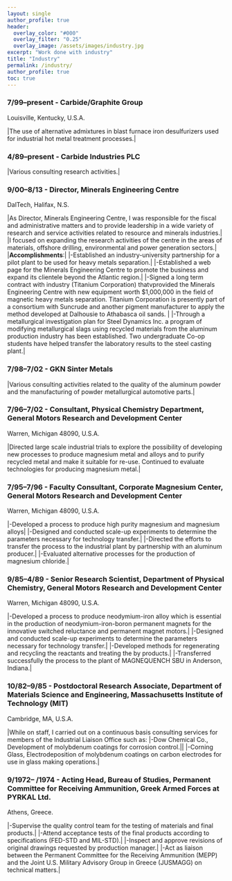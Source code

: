 ```yaml
---
layout: single
author_profile: true
header:
  overlay_color: "#000"
  overlay_filter: "0.25"
  overlay_image: /assets/images/industry.jpg
excerpt: "Work done with industry"
title: "Industry"
permalink: /industry/
author_profile: true
toc: true
---
```


### 7/99–present - Carbide/Graphite Group
Louisville, Kentucky, U.S.A.

|The use of alternative admixtures in blast furnace iron desulfurizers used for industrial hot metal treatment processes.|

### 4/89–present - Carbide Industries PLC
|Various consulting research activities.|

### 9/00–8/13 - Director, Minerals Engineering Centre
DalTech, Halifax, N.S.

|As Director, Minerals Engineering Centre, I was responsible for the fiscal and administrative matters and to provide leadership in a wide variety of research and service activities related to resource and minerals industries.|
|I focused on expanding the research activities of the centre in the areas of materials, offshore drilling, environmental and power generation sectors.|
|**Accomplishments**:|
|-Established an industry-university partnership for a pilot plant to be used for heavy metals separation.|
|-Established a web page for the Minerals Engineering Centre to promote the business and expand its clientele beyond the Atlantic region.|
|-Signed a long term contract with industry (Titanium Corporation) thatvprovided the Minerals Engineering Centre with new equipment worth $1,000,000 in the field of magnetic heavy metals separation. Titanium Corporation is presently part of a consortium with Suncrude and another pigment manufacturer to apply the method developed at Dalhousie to Athabasca oil sands. |
|-Through a metallurgical investigation plan for Steel Dynamics Inc. a program of modifying metallurgical slags using recycled materials from the aluminum production industry has been established. Two undergraduate Co-op students have helped transfer the laboratory results to the steel casting plant.|

### 7/98–7/02 - GKN Sinter Metals

|Various consulting activities related to the quality of the aluminum powder and the manufacturing of powder metallurgical automotive parts.|

### 7/96–7/02 - Consultant, Physical Chemistry Department, General Motors Research and Development Center
Warren, Michigan 48090, U.S.A.

|Directed large scale industrial trials to explore the possibility of developing new processes to produce magnesium metal and alloys and to purify recycled metal and make it suitable for re-use. Continued to evaluate technologies for producing magnesium metal.|

### 7/95–7/96 - Faculty Consultant, Corporate Magnesium Center, General Motors Research and Development Center
Warren, Michigan 48090, U.S.A.

|-Developed a process to produce high purity magnesium and magnesium alloys|
|-Designed and conducted scale-up experiments to determine the parameters necessary for technology transfer.|
|-Directed the efforts to transfer the process to the industrial plant by partnership with an aluminum producer.|
|-Evaluated alternative processes for the production of magnesium chloride.|

### 9/85–4/89 - Senior Research Scientist, Department of Physical Chemistry, General Motors Research and Development Center
Warren, Michigan 48090, U.S.A.

|-Developed a process to produce neodymium-iron alloy which is essential in the production of neodymium-iron-boron permanent magnets for the innovative switched reluctance and permanent magnet motors.|
|-Designed and conducted scale-up experiments to determine the parameters necessary for technology transfer.|
|-Developed methods for regenerating and recycling the reactants and treating the by products.|
|-Transferred successfully the process to the plant of MAGNEQUENCH SBU in Anderson, Indiana.|

### 10/82–9/85 - Postdoctoral Research Associate, Department of Materials Science and Engineering, Massachusetts Institute of Technology (MIT)
Cambridge, MA, U.S.A.

|While on staff, I carried out on a continuous basis consulting services for members of the Industrial Liaison Office such as:
|-Dow Chemical Co., Development of molybdenum coatings for corrosion control.||
|-Corning Glass, Electrodeposition of molybdenum coatings on carbon electrodes for use in glass making operations.|

### 9/1972– /1974 - Acting Head, Bureau of Studies, Permanent Committee for Receiving Ammunition, Greek Armed Forces at PYRKAL Ltd.
Athens, Greece.

|-Supervise the quality control team for the testing of materials and final products.|
|-Attend acceptance tests of the final products  according to specifications (FED-STD and MIL-STD).|
|-Inspect and approve revisions of original drawings requested by production manager.|
|-Act as liaison between the Permanent Committee for the Receiving Ammunition (MEPP) and the Joint U.S. Military Advisory Group in Greece (JUSMAGG) on technical matters.|


